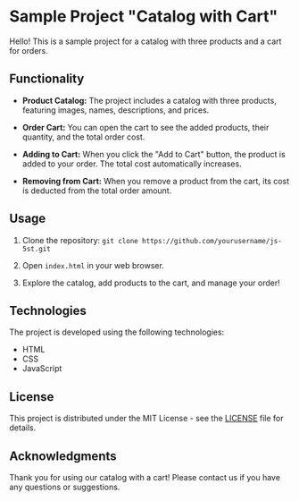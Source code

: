 # Sample Project "Catalog with Cart"

Hello! This is a sample project for a catalog with three products and a cart for orders.

## Functionality

- **Product Catalog:** The project includes a catalog with three products, featuring images, names, descriptions, and prices.

- **Order Cart:** You can open the cart to see the added products, their quantity, and the total order cost.

- **Adding to Cart:** When you click the "Add to Cart" button, the product is added to your order. The total cost automatically increases.

- **Removing from Cart:** When you remove a product from the cart, its cost is deducted from the total order amount.

## Usage

1. Clone the repository: `git clone https://github.com/yourusername/js-5st.git`

2. Open `index.html` in your web browser.

3. Explore the catalog, add products to the cart, and manage your order!

## Technologies

The project is developed using the following technologies:

- HTML
- CSS
- JavaScript

## License

This project is distributed under the MIT License - see the [LICENSE](LICENSE) file for details.

## Acknowledgments

Thank you for using our catalog with a cart! Please contact us if you have any questions or suggestions.
